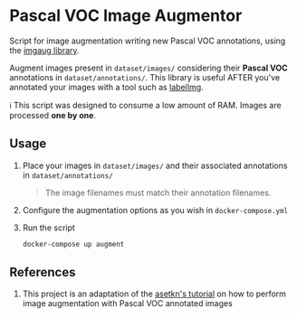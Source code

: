 # Pascal VOC Image Augmentor

Script for image augmentation writing new Pascal VOC annotations, using the [imgaug library](https://github.com/aleju/imgaug).  

Augment images present in `dataset/images/` considering their **Pascal VOC** annotations in `dataset/annotations/`. This library is useful AFTER you've annotated your images with a tool such as [labelImg](https://github.com/tzutalin/labelImg).

:information_source: This script was designed to consume a low amount of RAM. Images are processed **one by one**.

## Usage

1. Place your images in `dataset/images/` and their associated annotations in `dataset/annotations/`

    > The image filenames must match their annotation filenames.

2. Configure the augmentation options as you wish in `docker-compose.yml`

3. Run the script

    ```bash
    docker-compose up augment
    ```

## References

1. This project is an adaptation of the [asetkn's tutorial](https://github.com/asetkn/Tutorial-Image-and-Multiple-Bounding-Boxes-Augmentation-for-Deep-Learning-in-4-Steps/blob/master/Tutorial-Image-and-Multiple-Bounding-Boxes-Augmentation-for-Deep-Learning-in-4-Steps.ipynb) on how to perform image augmentation with Pascal VOC annotated images
